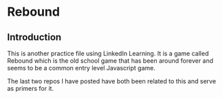 # Rebound

## Introduction

This is another practice file using LinkedIn Learning.  It is a game called Rebound which is the old school game that has been around forever and seems to be a common entry level Javascript game.

The last two repos I have posted have both been related to this and serve as primers for it.

